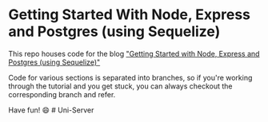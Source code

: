# Getting Started With Node, Express and Postgres (using Sequelize)

This repo houses code for the blog ["Getting Started with Node, Express and Postgres (using Sequelize)"](https://scotch.io/tutorials/getting-started-with-node-express-and-postgres-using-sequelize)

Code for various sections is separated into branches, so if you're working through the tutorial and you get stuck, you can always checkout the corresponding branch and refer.

Have fun! 😄
#   U n i - S e r v e r  
 